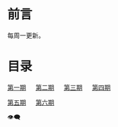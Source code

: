 # 前言

每周一更新。



# 目录

[第一期](周刊/第一期.md) &emsp; [第二期](周刊/第二期.md) &emsp; [第三期](周刊/第三期.md) &emsp; [第四期](周刊/第四期.md)

[第五期](周刊/第五期.md) &emsp; [第六期](周刊/第六期.md)

<span id="busuanzi_container_site_pv">
    👁️‍🗨️<span id="busuanzi_value_site_pv"></span>
</span>


</br>
</br>
</br>
</br>
</br>
</br>
</br>
</br>
</br>
</br>
</br>
</br>
</br>
</br>
</br>
</br>
</br>
</br>









